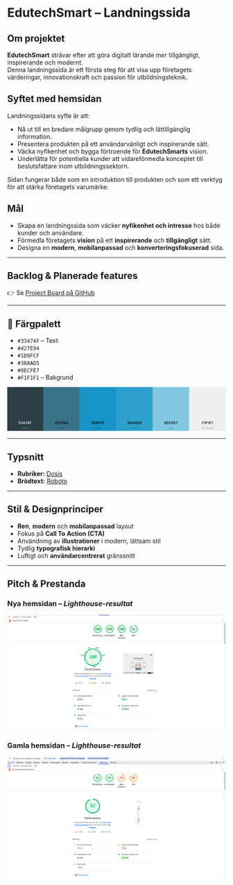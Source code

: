 # EdutechSmart – Landningssida

## Om projektet
**EdutechSmart** strävar efter att göra digitalt lärande mer tillgängligt, inspirerande och modernt.  
Denna landningssida är ett första steg för att visa upp företagets värderingar, innovationskraft och passion för utbildningsteknik.

## Syftet med hemsidan
Landningssidans syfte är att:

- Nå ut till en bredare målgrupp genom tydlig och lättillgänglig information.
- Presentera produkten på ett användarvänligt och inspirerande sätt.
- Väcka nyfikenhet och bygga förtroende för **EdutechSmarts** vision.
- Underlätta för potentiella kunder att vidareförmedla konceptet till beslutsfattare inom utbildningssektorn.

Sidan fungerar både som en introduktion till produkten och som ett verktyg för att stärka företagets varumärke.

## Mål
- Skapa en landningssida som väcker **nyfikenhet och intresse** hos både kunder och användare.  
- Förmedla företagets **vision** på ett **inspirerande** och **tillgängligt** sätt.  
- Designa en **modern**, **mobilanpassad** och **konverteringsfokuserad** sida.

---

## Backlog & Planerade features
👉 Se [Project Board på GitHub](https://github.com/users/FiorellaDiGiulio/projects/2)

---

## 🎨 Färgpalett
-  `#33474F` – Text  
-  `#427E94`  
-  `#1D9FCF`  
-  `#38AAD5`  
-  `#8ECFE7`  
-  `#F1F1F1` – Bakgrund  

![Färgpalett](image-2.png)

---

## Typsnitt

- **Rubriker:** [Dosis](https://fonts.google.com/specimen/Dosis)  
- **Brödtext:** [Roboto](https://fonts.google.com/specimen/Roboto)

---

## Stil & Designprinciper

- **Ren**, **modern** och **mobilanpassad** layout  
- Fokus på **Call To Action (CTA)**  
- Användning av **illustrationer** i modern, lättsam stil  
- Tydlig **typografisk hierarki**  
- Luftigt och **användarcentrerat** gränssnitt  

---

## Pitch & Prestanda

### Nya hemsidan – *Lighthouse-resultat*
![Lighthouse](image.png)

### Gamla hemsidan – *Lighthouse-resultat*
![Gamla Lighthouse](image-1.png)

